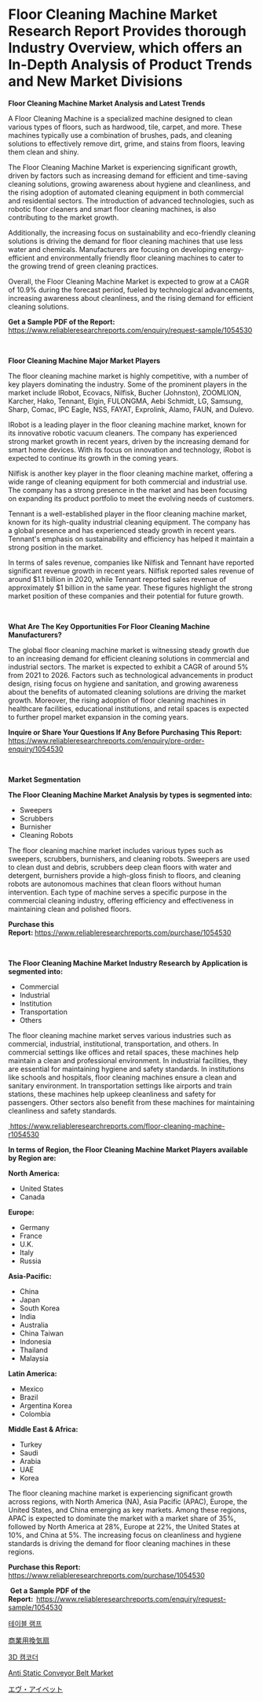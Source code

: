 <p><h1>Floor Cleaning Machine Market Research Report Provides thorough Industry Overview, which offers an In-Depth Analysis of Product Trends and New Market Divisions</h1></p><p><strong>Floor Cleaning Machine Market Analysis and Latest Trends</strong></p>
<p><p>A Floor Cleaning Machine is a specialized machine designed to clean various types of floors, such as hardwood, tile, carpet, and more. These machines typically use a combination of brushes, pads, and cleaning solutions to effectively remove dirt, grime, and stains from floors, leaving them clean and shiny.</p><p>The Floor Cleaning Machine Market is experiencing significant growth, driven by factors such as increasing demand for efficient and time-saving cleaning solutions, growing awareness about hygiene and cleanliness, and the rising adoption of automated cleaning equipment in both commercial and residential sectors. The introduction of advanced technologies, such as robotic floor cleaners and smart floor cleaning machines, is also contributing to the market growth.</p><p>Additionally, the increasing focus on sustainability and eco-friendly cleaning solutions is driving the demand for floor cleaning machines that use less water and chemicals. Manufacturers are focusing on developing energy-efficient and environmentally friendly floor cleaning machines to cater to the growing trend of green cleaning practices.</p><p>Overall, the Floor Cleaning Machine Market is expected to grow at a CAGR of 10.9% during the forecast period, fueled by technological advancements, increasing awareness about cleanliness, and the rising demand for efficient cleaning solutions.</p></p>
<p><strong>Get a Sample PDF of the Report:&nbsp;</strong> <a href="https://www.reliableresearchreports.com/enquiry/request-sample/1054530">https://www.reliableresearchreports.com/enquiry/request-sample/1054530</a></p>
<p>&nbsp;</p>
<p><strong>Floor Cleaning Machine Major Market Players</strong></p>
<p><p>The floor cleaning machine market is highly competitive, with a number of key players dominating the industry. Some of the prominent players in the market include IRobot, Ecovacs, Nilfisk, Bucher (Johnston), ZOOMLION, Karcher, Hako, Tennant, Elgin, FULONGMA, Aebi Schmidt, LG, Samsung, Sharp, Comac, IPC Eagle, NSS, FAYAT, Exprolink, Alamo, FAUN, and Dulevo.</p><p>IRobot is a leading player in the floor cleaning machine market, known for its innovative robotic vacuum cleaners. The company has experienced strong market growth in recent years, driven by the increasing demand for smart home devices. With its focus on innovation and technology, iRobot is expected to continue its growth in the coming years.</p><p>Nilfisk is another key player in the floor cleaning machine market, offering a wide range of cleaning equipment for both commercial and industrial use. The company has a strong presence in the market and has been focusing on expanding its product portfolio to meet the evolving needs of customers.</p><p>Tennant is a well-established player in the floor cleaning machine market, known for its high-quality industrial cleaning equipment. The company has a global presence and has experienced steady growth in recent years. Tennant's emphasis on sustainability and efficiency has helped it maintain a strong position in the market.</p><p>In terms of sales revenue, companies like Nilfisk and Tennant have reported significant revenue growth in recent years. Nilfisk reported sales revenue of around $1.1 billion in 2020, while Tennant reported sales revenue of approximately $1 billion in the same year. These figures highlight the strong market position of these companies and their potential for future growth.</p></p>
<p>&nbsp;</p>
<p><strong>What Are The Key Opportunities For Floor Cleaning Machine Manufacturers?</strong></p>
<p><p>The global floor cleaning machine market is witnessing steady growth due to an increasing demand for efficient cleaning solutions in commercial and industrial sectors. The market is expected to exhibit a CAGR of around 5% from 2021 to 2026. Factors such as technological advancements in product design, rising focus on hygiene and sanitation, and growing awareness about the benefits of automated cleaning solutions are driving the market growth. Moreover, the rising adoption of floor cleaning machines in healthcare facilities, educational institutions, and retail spaces is expected to further propel market expansion in the coming years.</p></p>
<p><strong>Inquire or Share Your Questions If Any Before Purchasing This Report:</strong> <a href="https://www.reliableresearchreports.com/enquiry/pre-order-enquiry/1054530">https://www.reliableresearchreports.com/enquiry/pre-order-enquiry/1054530</a></p>
<p>&nbsp;</p>
<p><strong>Market Segmentation</strong></p>
<p><strong>The Floor Cleaning Machine Market Analysis by types is segmented into:</strong></p>
<p><ul><li>Sweepers</li><li>Scrubbers</li><li>Burnisher</li><li>Cleaning Robots</li></ul></p>
<p><p>The floor cleaning machine market includes various types such as sweepers, scrubbers, burnishers, and cleaning robots. Sweepers are used to clean dust and debris, scrubbers deep clean floors with water and detergent, burnishers provide a high-gloss finish to floors, and cleaning robots are autonomous machines that clean floors without human intervention. Each type of machine serves a specific purpose in the commercial cleaning industry, offering efficiency and effectiveness in maintaining clean and polished floors.</p></p>
<p><strong>Purchase this Report:&nbsp;</strong><a href="https://www.reliableresearchreports.com/purchase/1054530">https://www.reliableresearchreports.com/purchase/1054530</a></p>
<p>&nbsp;</p>
<p><strong>The Floor Cleaning Machine Market Industry Research by Application is segmented into:</strong></p>
<p><ul><li>Commercial</li><li>Industrial</li><li>Institution</li><li>Transportation</li><li>Others</li></ul></p>
<p><p>The floor cleaning machine market serves various industries such as commercial, industrial, institutional, transportation, and others. In commercial settings like offices and retail spaces, these machines help maintain a clean and professional environment. In industrial facilities, they are essential for maintaining hygiene and safety standards. In institutions like schools and hospitals, floor cleaning machines ensure a clean and sanitary environment. In transportation settings like airports and train stations, these machines help upkeep cleanliness and safety for passengers. Other sectors also benefit from these machines for maintaining cleanliness and safety standards.</p></p>
<p><a href="https://www.reliableresearchreports.com/floor-cleaning-machine-r1054530">&nbsp;https://www.reliableresearchreports.com/floor-cleaning-machine-r1054530</a></p>
<p><strong>In terms of Region, the Floor Cleaning Machine Market Players available by Region are:</strong></p>
<p>
    <p> <strong> North America: </strong>
        <ul>
            <li>United States</li>
            <li>Canada</li>
        </ul>
        </p> 
    <p> <strong> Europe: </strong>
        <ul>
            <li>Germany</li>
            <li>France</li>
            <li>U.K.</li>
            <li>Italy</li>
            <li>Russia</li>
        </ul>
        </p> 
    <p> <strong> Asia-Pacific: </strong>
        <ul>
            <li>China</li>
            <li>Japan</li>
            <li>South Korea</li>
            <li>India</li>
            <li>Australia</li>
            <li>China Taiwan</li>
            <li>Indonesia</li>
            <li>Thailand</li>
            <li>Malaysia</li>
        </ul>
        </p> 
    <p> <strong> Latin America: </strong>
        <ul>
            <li>Mexico</li>
            <li>Brazil</li>
            <li>Argentina Korea</li>
            <li>Colombia</li>
        </ul>
        </p> 
    <p> <strong> Middle East & Africa: </strong>
        <ul>
            <li>Turkey</li>
            <li>Saudi</li>
            <li>Arabia</li>
            <li>UAE</li>
            <li>Korea</li>
        </ul>
    </p>
    </p>
<p><p>The floor cleaning machine market is experiencing significant growth across regions, with North America (NA), Asia Pacific (APAC), Europe, the United States, and China emerging as key markets. Among these regions, APAC is expected to dominate the market with a market share of 35%, followed by North America at 28%, Europe at 22%, the United States at 10%, and China at 5%. The increasing focus on cleanliness and hygiene standards is driving the demand for floor cleaning machines in these regions.</p></p>
<p><strong>Purchase this Report: </strong><a href="https://www.reliableresearchreports.com/purchase/1054530">https://www.reliableresearchreports.com/purchase/1054530</a></p>
<p>&nbsp;<strong>Get a Sample PDF of the Report:&nbsp;&nbsp;</strong><a href="https://www.reliableresearchreports.com/enquiry/request-sample/1054530">https://www.reliableresearchreports.com/enquiry/request-sample/1054530</a></p>
<p><strong></strong></p>
<p><p><a href="https://github.com/royErdmtyan906778/Market-Research-Report-List-1/blob/main/775696532091.md">테이블 램프</a></p><p><a href="https://github.com/AaronVargas43/Market-Research-Report-List-1/blob/main/220741334846.md">商業用換気扇</a></p><p><a href="https://github.com/valroy852/Market-Research-Report-List-1/blob/main/435785832092.md">3D 캠코더</a></p><p><a href="https://github.com/JameTravis/Market-Research-Report-List-4/blob/main/anti-static-conveyor-belt-market.md">Anti Static Conveyor Belt Market</a></p><p><a href="https://github.com/oqoeusbvpadwjs08/Market-Research-Report-List-1/blob/main/105946934845.md">エヴ・アイベット</a></p></p>